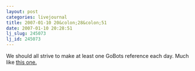 ```yaml
---
layout: post
categories: livejournal
title: 2007-01-10 20&colon;28&colon;51
date: 2007-01-10 20:28:51
lj_slug: 245073
lj_id: 245073
---
```

We should all strive to make at least one GoBots reference each day. Much like [this one.](http://thedailywtf.com/Articles/It%27s_CAD-tastic!.aspx)
